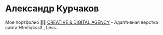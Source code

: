 # Александр Курчаков
Мое портфолио 🐱‍👤
[CREATIVE & DIGITAL AGENCY](https://alexanderadon.github.io/Creativ/) - Адаптивная верстка сайта Html5/css3 , Less.

